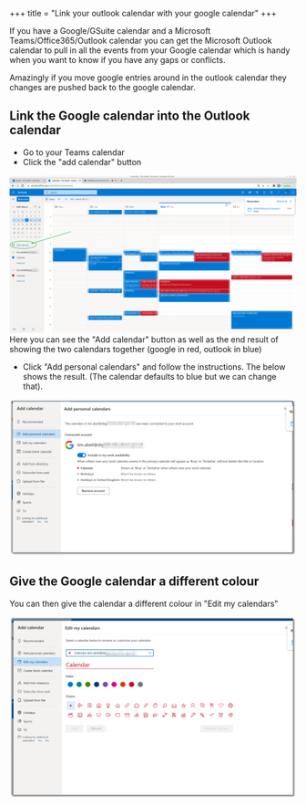 +++
title = "Link your outlook calendar with your google calendar"
+++

If you have a Google/GSuite calendar and a Microsoft Teams/Office365/Outlook calendar you can get the Microsoft Outlook calendar to pull in all the events from your Google calendar which is handy when you want to know if you have any gaps or conflicts.

Amazingly if you move google entries around in the outlook calendar they changes are pushed back to the google calendar.

## Link the Google calendar into the Outlook calendar

* Go to your Teams calendar
* Click the "add calendar" button

[![Linked calendar with add button](/images/blog/google-teams-calendar/1-add-cal.png)](/images/blog/google-teams-calendar/1-add-cal.png)
Here you can see the "Add calendar" button as well as the end result of showing the two calendars together (google in red, outlook in blue)

* Click "Add personal calendars" and follow the instructions. The below shows the result. (The calendar defaults to blue but we can change that).

[![Add personal calendar screen](/images/blog/google-teams-calendar/2-connect-to-google.png)](/images/blog/google-teams-calendar/2-connect-to-google.png)

## Give the Google calendar a different colour

You can then give the calendar a different colour in "Edit my calendars"

[![Edit calendar colour screen](/images/blog/google-teams-calendar/3-change-colour.png)](/images/blog/google-teams-calendar/3-change-colour.png)
